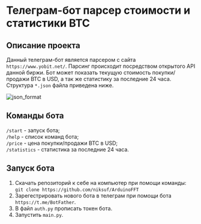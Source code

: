 # Телеграм-бот парсер стоимости и статистики BTC
## Описание проекта

Данный телеграм-бот является парсером с сайта ```https://www.yobit.net/```. Парсинг происходит посредством открытого API данной биржи. Бот может показать текущую 
стоимость покупки/продажи BTC в USD, а так же статистику за последние 24 часа. Структура ```*.json``` файла приведена ниже.

![json_format](https://github.com/niksuf/TelegramBotVPS/blob/master/img/json_format.png)

## Команды бота

```/start``` - запуск бота;\
```/help``` - список команд бота;\
```/price``` - цена покупки/продажи BTC в USD;\
```/statistics``` - статистика за последние 24 часа.

## Запуск бота

1. Скачать репозиторий к себе на компьютер при помощи команды:
```git clone https://github.com/niksuf/ArduinoFFT```
2. Зарегестрировать нового бота в телеграм при помощи бота ```https://t.me/BotFather```.
3. В файл ```auth.py``` прописать токен бота.
4. Запустить ```main.py```.

